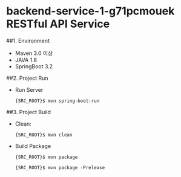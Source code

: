 # backend-service-1-g71pcmouek RESTful API Service

##1. Environment
- Maven 3.0 이상
- JAVA 1.8
- SpringBoot 3.2

##2. Project Run
- Run Server

    `{SRC_ROOT}$ mvn spring-boot:run`

##3. Project Build
- Clean: 

    `{SRC_ROOT}$ mvn clean`

- Build Package

    `{SRC_ROOT}$ mvn package`
    
    `{SRC_ROOT}$ mvn package -Prelease`
    

